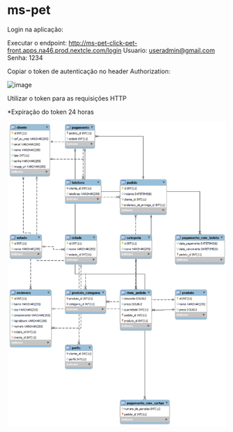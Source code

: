 # ms-pet

Login na aplicação:

Executar o endpoint: http://ms-pet-click-pet-front.apps.na46.prod.nextcle.com/login
Usuario: useradmin@gmail.com
Senha: 1234

Copiar o token de autenticação no header Authorization:

![image](https://user-images.githubusercontent.com/32875171/130834708-d8ca4852-636c-45ee-ac6c-c3880a102aa4.png)


Utilizar o token para as requisições HTTP

*Expiração do token 24 horas

![alt text](https://github.com/thiagocessin/ms-pet/blob/main/db-pet.png?raw=true)



